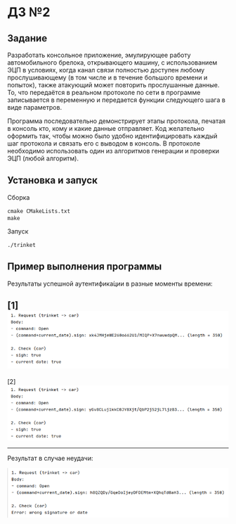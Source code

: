 # ДЗ №2

## Задание

Разработать консольное приложение, эмулирующее работу автомобильного брелока, открывающего машину, с использованием ЭЦП в условиях, когда канал связи полностью доступен любому прослушивающему (в том числе и в течение большого времени и попыток), также атакующий может повторить прослушанные данные. 
То, что передаётся в реальном протоколе по сети в программе записывается в переменную и передается функции следующего шага в виде параметров.

Программа последовательно демонстрирует этапы протокола, печатая в консоль кто, кому и какие данные отправляет. Код желательно оформить так, чтобы можно было удобно идентифицировать каждый шаг протокола и связать его с выводом в консоль. В протоколе необходимо использовать один из алгоритмов генерации и проверки ЭЦП (любой алгоритм).

## Установка и запуск

Сборка

```
cmake CMakeLists.txt
make
```

Запуск

```
./trinket 

```

## Пример выполнения программы

Результаты успешной аутентифика́ции в разные моменты времени:

[1]
![example1](screenshots/ok1.png)  
-----------------------------------------------------------   
  
[2] 
![example2](screenshots/ok2.png)  
  

  
-----------------------------------------------------------  
 
  
Результат в случае неудачи:  
  
![example3](screenshots/error.png)
